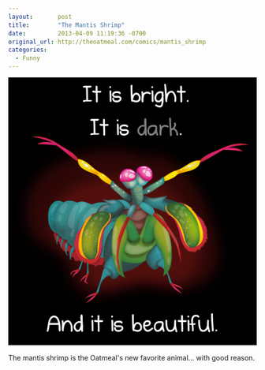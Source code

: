 ```yaml
---
layout:       post
title:        "The Mantis Shrimp"
date:         2013-04-09 11:19:36 -0700
original_url: http://theoatmeal.com/comics/mantis_shrimp
categories:
  - Funny
---
```


  ![531568b64196440f4bb45067877df5b7.png](/assets/import/531568b64196440f4bb45067877df5b7.png) 

 The mantis shrimp is the Oatmeal's new favorite animal… with good reason.


